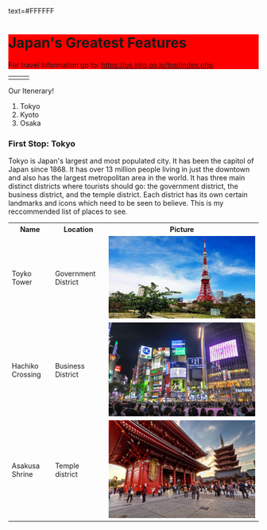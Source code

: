 <!DOCTYPE HTML PUBLIC "-//W3C//DTD HTML 4.01//EN" "http://www.w3.org/TR/html4/strict.dtd">
<html>
<head>
<meta http-equiv="Content-Type" content="text/html; charset=utf-8">
<title> Journey to Japan </title>
<style type="text/css">
</style>
</head>
<body>
    text=#FFFFFF
  <div STYLE= "Background-color:#FF0000">
    <H1> Japan's Greatest Features </H1>
   <P> For travel information go to: <A href= "https://us.jnto.go.jp/top/index.php"> https://us.jnto.go.jp/top/index.php</A> </P>
  </div>
<Table>
  <TR> 
      <TD> </TD>
      <TD> </TD>
      <TD> </TD>
      </Table>
    <P> Our Itenerary! 
    <OL> 
        <LI>Tokyo</LI>
        <LI>Kyoto</LI>
        <LI>Osaka</LI>
    </OL>
    </P>
    <H3> <P> First Stop: Tokyo </P> </H3>
    <P> Tokyo is Japan's largest and most populated city. It has been the capitol of Japan since 1868. It has over 13 million people living in just the downtown and also has the largest metropolitan area in the world. It has three main distinct districts where tourists should go: the government district, the business district, and the temple district. Each district has its own certain landmarks and icons which need to be seen to believe. This is my reccommended list of places to see.  </P>
  <Table>
        <TR> 
            <TH> Name </TH>
            <TH> Location </TH>
            <TH> Picture </TH> 
                </TR>
        <TR>
            <TD> <P> Toyko Tower </P> </TD>
            <TD> <P> Government District </P> </TD>
            <TD> <IMG SRC= "TT.jpg"> </TD>
                </TR>
            <TR>
                <TD> <P> Hachiko Crossing </P>
                <TD> <P> Business District </p> </TD>
                    <TD> <IMG src= "Shibuya Crossing.jpg"> </TD> 
                        </TR>
                    <TR>
                        <TD> <P> Asakusa Shrine </P> </TD>
                        <TD> <P> Temple district </P> </TD>
                        <TD> <IMG src= "asakusa.jpg"> </TD>
                         
                 
         
             
</body>
</html> 
